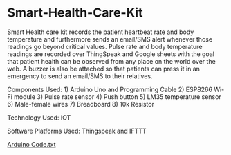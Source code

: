 # Smart-Health-Care-Kit
Smart Health care kit records the patient heartbeat rate and body temperature and furthermore sends an email/SMS alert whenever those readings go beyond critical values. Pulse rate and body temperature readings are recorded over ThingSpeak and Google sheets with the goal that patient health can be observed from any place on the world over the web. A buzzer is also be attached so that patients can press it in an emergency to send an email/SMS to their relatives.

Components Used:
      1) Arduino Uno and Programming Cable
      2) ESP8266 Wi-Fi module
      3) Pulse rate sensor
      4) Push button
      5) LM35 temperature sensor
      6) Male-female wires
      7) Breadboard
      8) 10k Resistor

Technology Used: IOT

Software Platforms Used: Thingspeak and IFTTT


[Arduino Code.txt](https://github.com/PREETHIKA-N-C/Smart-Health-Care-Kit/files/6411598/Arduino.Code.txt)
